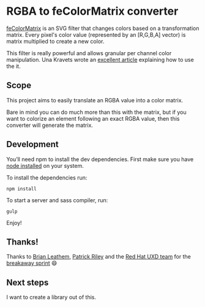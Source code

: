 # RGBA to feColorMatrix converter

[feColorMatrix](https://developer.mozilla.org/en-US/docs/Web/SVG/Element/feColorMatrix) is an SVG filter that changes colors based on a transformation matrix. Every pixel's color value (represented by an [R,G,B,A] vector) is matrix multiplied to create a new color.

This filter is really powerful and allows granular per channel color manipulation. Una Kravets wrote an [excellent article](http://alistapart.com/article/finessing-fecolormatrix) explaining how to use the it.

## Scope

This project aims to easily translate an RGBA value into a color matrix.

Bare in mind you can do much more than this with the matrix, but if you want to colorize an element following an exact RGBA value, then this converter will generate the matrix.

## Development

You’ll need npm to install the dev dependencies. First make sure you have [node installed](https://nodejs.org/en/) on your system.

To install the dependencies run:
```
npm install
```

To start a server and sass compiler, run:
```
gulp
```

Enjoy!

## Thanks!
Thanks to [Brian Leathem](https://github.com/bleathem), [Patrick Riley](https://github.com/priley86) and the [Red Hat UXD team](https://twitter.com/RedHatUXD) for the [breakaway sprint](https://www.youtube.com/watch?v=kHue-HaXXzg) :smile:
## Next steps
I want to create a library out of this.
